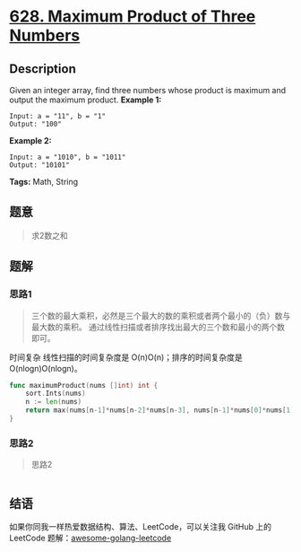 # [628. Maximum Product of Three Numbers][title]

## Description

Given an integer array, find three numbers whose product is maximum and output the maximum product.
**Example 1:**

```
Input: a = "11", b = "1"
Output: "100"
```

**Example 2:**

```
Input: a = "1010", b = "1011"
Output: "10101"
```

**Tags:** Math, String

## 题意
> 求2数之和

## 题解

### 思路1
> 三个数的最大乘积，必然是三个最大的数的乘积或者两个最小的（负）数与最大数的乘积。
  通过线性扫描或者排序找出最大的三个数和最小的两个数即可。

时间复杂
线性扫描的时间复杂度是 O(n)O(n)；排序的时间复杂度是 O(nlogn)O(nlog⁡n)。

```go
func maximumProduct(nums []int) int {
	sort.Ints(nums)
	n := len(nums)
	return max(nums[n-1]*nums[n-2]*nums[n-3], nums[n-1]*nums[0]*nums[1])
}
```

### 思路2
> 思路2
```go

```

## 结语

如果你同我一样热爱数据结构、算法、LeetCode，可以关注我 GitHub 上的 LeetCode 题解：[awesome-golang-leetcode][me]

[title]: https://leetcode.com/problems/maximum-product-of-three-numbers/
[me]: https://github.com/kylesliu/awesome-golang-algorithm
